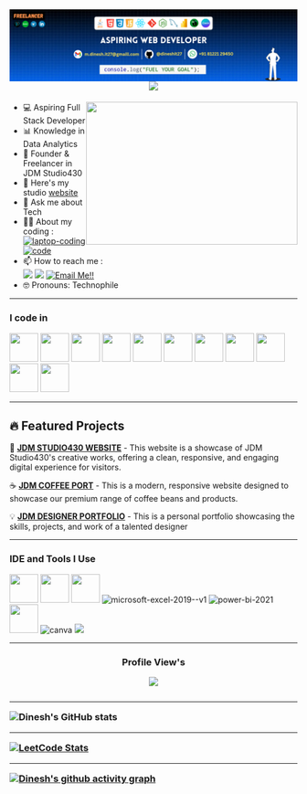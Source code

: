 <img align="right" src="images/header.png" alt="dinesh30" >
<br><br><br>
<hr>
<h3 align="center">
  <a href="https://git.io/typing-svg">
    <img src="https://readme-typing-svg.herokuapp.com/?lines=Hello,+There!+👋;Welcome+to+my+Profile...!&center=true&size=25&color=F0DC4E&weight=900">
  </a>
</h3>
<img align="right" width="370" height="250" src="https://user-images.githubusercontent.com/75851313/151668395-5591532b-28da-46a6-9476-7c9694bcb60e.gif">

- 💻 Aspiring Full Stack Developer
- 📊 Knowledge in Data Analytics
- 🎨 Founder & Freelancer in JDM Studio430
- 🔭 Here's my studio [website](https://jdm-studio430.netlify.app/)
- 💬 Ask me about Tech
- 👨‍💻 About my coding :
<br /> [<img src="https://img.icons8.com/fluency/48/laptop-coding.png" alt="laptop-coding" />](https://www.skillrack.com/faces/resume.xhtml?id=444147&key=Skillrackresume430) [<img src="https://img.icons8.com/color/48/code.png" alt="code" />](https://leetcode.com/u/Dinesh_coder30/) 
- 📫 How to reach me :
<br /> [<img src="https://img.shields.io/badge/LinkedIn-0077B5?style=for-the-badge&logo=linkedin&logoColor=white" />](https://in.linkedin.com/in/m-dinesh-jdm430d07?) [<img src="https://img.shields.io/badge/instagram-d62976?style=for-the-badge&logo=instagram&logoColor=white" />](https://www.instagram.com/_dinx_pvt_430?igsh=MTF3NTQ4YmxkcWg0OA==)
<a href="mailto:m.dinesh.it27@gmail.com">![Email Me!!](https://img.shields.io/badge/Gmail-D14836?style=for-the-badge&logo=gmail&logoColor=white)</a>
- 🤓 Pronouns: Technophile

<hr>

### I code in
<img height="50" width="50" src="https://img.icons8.com/color/48/000000/python.png" /> <img height="50" width="50" src="https://img.icons8.com/color/48/000000/c-programming.png" /> <img height="50" width="50" src="https://img.icons8.com/color/48/000000/java-coffee-cup-logo.png" /> <img height="50" width="50" src="https://img.icons8.com/color/48/000000/html-5.png" /> <img height="50" width="50" src="https://img.icons8.com/color/48/000000/css3.png" /> <img height="50" width="50" src="https://img.icons8.com/color/48/000000/bootstrap.png" />
<img height="50" width="50" src="https://img.icons8.com/color/48/000000/javascript.png"/> <img height="50" width="50" src="https://img.icons8.com/color/48/000000/react-native.png"/> <img height="50" width="50" src="https://img.icons8.com/color/48/000000/mysql-logo.png"/> <img height="50" width="50" src="https://img.icons8.com/color/48/000000/mongodb.png"/> <img height="50" width="50" src="https://img.icons8.com/color/48/000000/nodejs.png"/>

<hr>

## 🔥 Featured Projects

🚀 **[JDM STUDIO430 WEBSITE](https://jdm-studio430.netlify.app/)** - This website is a showcase of JDM Studio430's creative works, offering a clean, responsive, and engaging digital experience for visitors.

☕ **[JDM COFFEE PORT](https://jdm-coffee-port.netlify.app/)** - This is a modern, responsive website designed to showcase our premium range of coffee beans and products.

💡 **[JDM DESIGNER PORTFOLIO](https://jdm-designer-portfolio.netlify.app/)** - This is a personal portfolio showcasing the skills, projects, and work of a talented designer

<hr>

### IDE and Tools I Use
<img height="50" width="50" src="https://img.icons8.com/color/48/000000/visual-studio-code-2019.png"/> <img height="50" width="50" src="https://img.icons8.com/color/50/000000/git.png"/> <img height="50" width="50" src="https://img.icons8.com/doodle/48/000000/adobe-photoshop.png"/> <img width="48" height="48" src="https://img.icons8.com/color/48/microsoft-excel-2019--v1.png" alt="microsoft-excel-2019--v1"/> <img width="50" height="50" src="https://img.icons8.com/fluency/50/power-bi-2021.png" alt="power-bi-2021"/> <img height="50" width="50" src="https://img.icons8.com/color/48/000000/figma--v1.png"/> <img width="50" height="50" src="https://img.icons8.com/fluency/48/canva.png" alt="canva"/> <img height="50" src="https://img.shields.io/badge/Netlify-00C7B7?style=for-the-badge&logo=netlify&logoColor=white"/> 

<hr>

###
<h3 align="center">
  <p> Profile View's</p>
<div align="center">
 <img src="https://profile-counter.glitch.me/dineshit27/count.svg?"  />
</div>
<h3/>

<hr>

![Dinesh's GitHub stats](https://github-readme-stats.vercel.app/api?username=dineshit27&theme)

<hr>

[![LeetCode Stats](https://leetcard.jacoblin.cool/Dinesh_coder30?theme=dark&font=Tiro%20Bangla&ext=activity)](https://leetcode.com/Dinesh_coder30)

<hr>

[![Dinesh's github activity graph](https://github-readme-activity-graph.vercel.app/graph?username=dineshit27&bg_color=000000&color=ffffff&line=00ff00&point=ffffff&area=true&hide_border=true)](https://github.com/dineshit27/github-readme-activity-graph)
